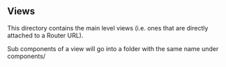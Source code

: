 ## Views

This directory contains the main level views (i.e. ones that are directly attached to a Router URL).

Sub components of a view will go into a folder with the same name under components/
